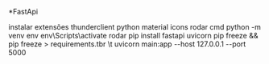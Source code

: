 *FastApi

instalar extensões
thunderclient
python
material icons
rodar cmd
python -m venv env
env\Scripts\activate
rodar pip install fastapi uvicorn
pip freeze && pip freeze > requirements.tbr \t
uvicorn main:app --host 127.0.0.1 --port 5000
